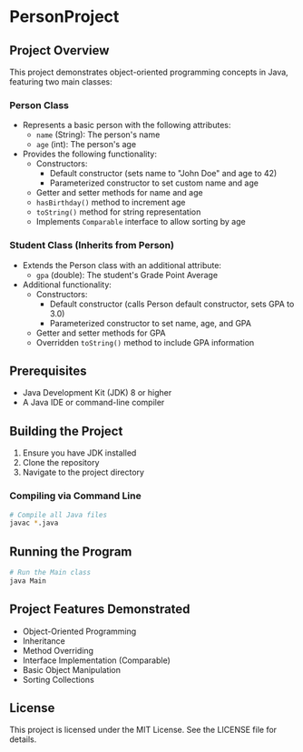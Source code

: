 # PersonProject

## Project Overview
This project demonstrates object-oriented programming concepts in Java, featuring two main classes:

### Person Class
- Represents a basic person with the following attributes:
  * `name` (String): The person's name
  * `age` (int): The person's age
- Provides the following functionality:
  * Constructors:
    - Default constructor (sets name to "John Doe" and age to 42)
    - Parameterized constructor to set custom name and age
  * Getter and setter methods for name and age
  * `hasBirthday()` method to increment age
  * `toString()` method for string representation
  * Implements `Comparable` interface to allow sorting by age

### Student Class (Inherits from Person)
- Extends the Person class with an additional attribute:
  * `gpa` (double): The student's Grade Point Average
- Additional functionality:
  * Constructors:
    - Default constructor (calls Person default constructor, sets GPA to 3.0)
    - Parameterized constructor to set name, age, and GPA
  * Getter and setter methods for GPA
  * Overridden `toString()` method to include GPA information

## Prerequisites
- Java Development Kit (JDK) 8 or higher
- A Java IDE or command-line compiler

## Building the Project
1. Ensure you have JDK installed
2. Clone the repository
3. Navigate to the project directory

### Compiling via Command Line
```bash
# Compile all Java files
javac *.java
```

## Running the Program
```bash
# Run the Main class
java Main
```

## Project Features Demonstrated
- Object-Oriented Programming
- Inheritance
- Method Overriding
- Interface Implementation (Comparable)
- Basic Object Manipulation
- Sorting Collections

## License
This project is licensed under the MIT License. See the LICENSE file for details.